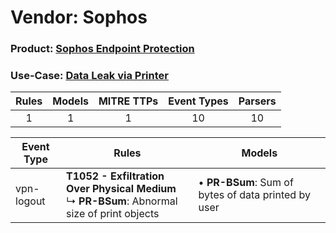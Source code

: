 Vendor: Sophos
==============
### Product: [Sophos Endpoint Protection](../ds_sophos_sophos_endpoint_protection.md)
### Use-Case: [Data Leak via Printer](../../../../UseCases/uc_data_leak_via_printer.md)

| Rules | Models | MITRE TTPs | Event Types | Parsers |
|:-----:|:------:|:----------:|:-----------:|:-------:|
|   1   |   1    |     1      |     10      |   10    |

| Event Type | Rules                                                                                                 | Models                                                  |
| ---------- | ----------------------------------------------------------------------------------------------------- | ------------------------------------------------------- |
| vpn-logout | <b>T1052 - Exfiltration Over Physical Medium</b><br> ↳ <b>PR-BSum</b>: Abnormal size of print objects |  • <b>PR-BSum</b>: Sum of bytes of data printed by user |